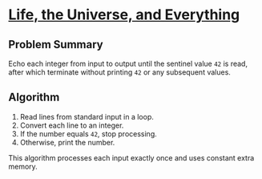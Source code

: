 # [Life, the Universe, and Everything](https://www.spoj.com/problems/TEST)

## Problem Summary
Echo each integer from input to output until the sentinel value `42` is read, after which terminate without printing `42` or any subsequent values.

## Algorithm
1. Read lines from standard input in a loop.
2. Convert each line to an integer.
3. If the number equals `42`, stop processing.
4. Otherwise, print the number.

This algorithm processes each input exactly once and uses constant extra memory.
